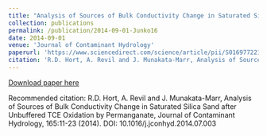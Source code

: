 ```yaml
---
title: "Analysis of Sources of Bulk Conductivity Change in Saturated Silica Sand after Unbuffered TCE Oxidation by Permanganate"
collection: publications
permalink: /publication/2014-09-01-Junko16
date: 2014-09-01
venue: 'Journal of Contaminant Hydrology'
paperurl: 'https://www.sciencedirect.com/science/article/pii/S016977221400103X?via%3Dihub'
citation: 'R.D. Hort, A. Revil and J. Munakata-Marr, Analysis of Sources of Bulk Conductivity Change in Saturated Silica Sand after Unbuffered TCE Oxidation by Permanganate, Journal of Contaminant Hydrology, 165:11-23 (2014). DOI: 10.1016/j.jconhyd.2014.07.003'
---
```


<a href='https://www.sciencedirect.com/science/article/pii/S016977221400103X?via%3Dihub'>Download paper here</a>

Recommended citation: R.D. Hort, A. Revil and J. Munakata-Marr, Analysis of Sources of Bulk Conductivity Change in Saturated Silica Sand after Unbuffered TCE Oxidation by Permanganate, Journal of Contaminant Hydrology, 165:11-23 (2014). DOI: 10.1016/j.jconhyd.2014.07.003